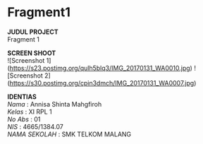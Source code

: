 # Fragment1

**JUDUL PROJECT** <br>
 Fragment 1 <br>
 
 **SCREEN SHOOT** <br>
![Screenshot 1] (https://s23.postimg.org/qulh5blq3/IMG_20170131_WA0010.jpg)
![Screenshot 2] (https://s30.postimg.org/cpin3dmch/IMG_20170131_WA0007.jpg)

 **IDENTIAS** <br>
 *Nama*          : Annisa Shinta Mahgfiroh <br>
 *Kelas*         : XI RPL 1 <br>
 *No Abs*        : 01 <br>
 *NIS*           : 4665/1384.07 <br>
 *NAMA SEKOLAH*  : SMK TELKOM MALANG <br>
